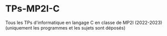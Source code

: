 # TPs-MP2I-C
Tous les TPs d'informatique en langage C en classe de MP2I (2022-2023)
(uniquement les programmes et les sujets sont déposés)
